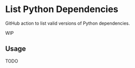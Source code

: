 # List Python Dependencies

GitHub action to list valid versions of Python dependencies.

WIP

## Usage

TODO
